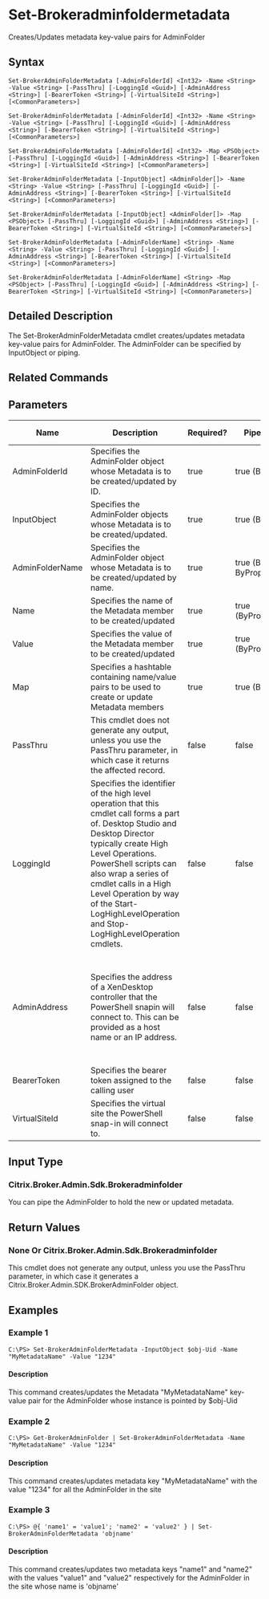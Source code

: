 ﻿
# Set-Brokeradminfoldermetadata
Creates/Updates metadata key-value pairs for AdminFolder
## Syntax
```
Set-BrokerAdminFolderMetadata [-AdminFolderId] <Int32> -Name <String> -Value <String> [-PassThru] [-LoggingId <Guid>] [-AdminAddress <String>] [-BearerToken <String>] [-VirtualSiteId <String>] [<CommonParameters>]

Set-BrokerAdminFolderMetadata [-AdminFolderId] <Int32> -Name <String> -Value <String> [-PassThru] [-LoggingId <Guid>] [-AdminAddress <String>] [-BearerToken <String>] [-VirtualSiteId <String>] [<CommonParameters>]

Set-BrokerAdminFolderMetadata [-AdminFolderId] <Int32> -Map <PSObject> [-PassThru] [-LoggingId <Guid>] [-AdminAddress <String>] [-BearerToken <String>] [-VirtualSiteId <String>] [<CommonParameters>]

Set-BrokerAdminFolderMetadata [-InputObject] <AdminFolder[]> -Name <String> -Value <String> [-PassThru] [-LoggingId <Guid>] [-AdminAddress <String>] [-BearerToken <String>] [-VirtualSiteId <String>] [<CommonParameters>]

Set-BrokerAdminFolderMetadata [-InputObject] <AdminFolder[]> -Map <PSObject> [-PassThru] [-LoggingId <Guid>] [-AdminAddress <String>] [-BearerToken <String>] [-VirtualSiteId <String>] [<CommonParameters>]

Set-BrokerAdminFolderMetadata [-AdminFolderName] <String> -Name <String> -Value <String> [-PassThru] [-LoggingId <Guid>] [-AdminAddress <String>] [-BearerToken <String>] [-VirtualSiteId <String>] [<CommonParameters>]

Set-BrokerAdminFolderMetadata [-AdminFolderName] <String> -Map <PSObject> [-PassThru] [-LoggingId <Guid>] [-AdminAddress <String>] [-BearerToken <String>] [-VirtualSiteId <String>] [<CommonParameters>]
```
## Detailed Description
The Set-BrokerAdminFolderMetadata cmdlet creates/updates metadata key-value pairs for AdminFolder. The AdminFolder can be specified by InputObject or piping.


## Related Commands

## Parameters
| Name   | Description | Required? | Pipeline Input | Default Value |
| --- | --- | --- | --- | --- |
| AdminFolderId | Specifies the AdminFolder object whose Metadata is to be created/updated by ID. | true | true (ByValue) |  |
| InputObject | Specifies the AdminFolder objects whose Metadata is to be created/updated. | true | true (ByValue) |  |
| AdminFolderName | Specifies the AdminFolder object whose Metadata is to be created/updated by name. | true | true (ByValue, ByPropertyName) |  |
| Name | Specifies the name of the Metadata member to be created/updated | true | true (ByPropertyName) |  |
| Value | Specifies the value of the Metadata member to be created/updated | true | true (ByPropertyName) |  |
| Map | Specifies a hashtable containing name/value pairs to be used to create or update Metadata members | true | true (ByValue) |  |
| PassThru | This cmdlet does not generate any output, unless you use the PassThru parameter, in which case it returns the affected record. | false | false | False |
| LoggingId | Specifies the identifier of the high level operation that this cmdlet call forms a part of. Desktop Studio and Desktop Director typically create High Level Operations. PowerShell scripts can also wrap a series of cmdlet calls in a High Level Operation by way of the Start-LogHighLevelOperation and Stop-LogHighLevelOperation cmdlets. | false | false |  |
| AdminAddress | Specifies the address of a XenDesktop controller that the PowerShell snapin will connect to. This can be provided as a host name or an IP address. | false | false | Localhost. Once a value is provided by any cmdlet, this value will become the default. |
| BearerToken | Specifies the bearer token assigned to the calling user | false | false |  |
| VirtualSiteId | Specifies the virtual site the PowerShell snap-in will connect to. | false | false |  |

## Input Type

### Citrix.Broker.Admin.Sdk.Brokeradminfolder
You can pipe the AdminFolder to hold the new or updated metadata.
## Return Values

### None Or Citrix.Broker.Admin.Sdk.Brokeradminfolder
This cmdlet does not generate any output, unless you use the PassThru parameter, in which case it generates a Citrix.Broker.Admin.SDK.BrokerAdminFolder object.
## Examples

### Example 1
```
C:\PS> Set-BrokerAdminFolderMetadata -InputObject $obj-Uid -Name "MyMetadataName" -Value "1234"
```
#### Description
This command creates/updates the Metadata "MyMetadataName" key-value pair for the AdminFolder whose instance is pointed by \$obj-Uid
### Example 2
```
C:\PS> Get-BrokerAdminFolder | Set-BrokerAdminFolderMetadata -Name "MyMetadataName" -Value "1234"
```
#### Description
This command creates/updates metadata key "MyMetadataName" with the value "1234" for all the AdminFolder in the site
### Example 3
```
C:\PS> @{ 'name1' = 'value1'; 'name2' = 'value2' } | Set-BrokerAdminFolderMetadata 'objname'
```
#### Description
This command creates/updates two metadata keys "name1" and "name2" with the values "value1" and "value2" respectively for the AdminFolder in the site whose name is 'objname'
